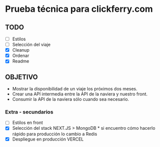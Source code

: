# Prueba técnica para clickferry.com

## TODO
- [ ] Estilos 
- [ ] Selección del viaje
- [x] Cleanup 
- [x] Ordenar 
- [x] Readme

## OBJETIVO
- Mostrar la disponibilidad de un viaje los próximos dos meses.
- Crear una API intermedia entre la API de la naviera y nuestro front.
- Consumir la API de la naviera sólo cuando sea necesario.
### Extra - secundarios
- [ ] Estilos en front
- [x] Selección del stack
NEXT.JS > MongoDB * si encuentro cómo hacerlo rápido para producción lo cambio a Redis
- [x] Despliegue en producción
VERCEL